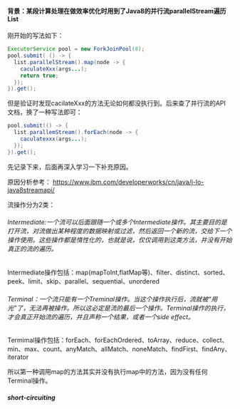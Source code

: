 #### 背景：某段计算处理在做效率优化时用到了Java8的并行流parallelStream遍历List

刚开始的写法如下：
```java
ExecutorService pool = new ForkJoinPool(8);
pool.submit( () -> {
  list.parallelStream().map(node -> {
    caculateXxx(args...);
    return true;
  });
}).get();
```

但是验证时发现cacilateXxx的方法无论如何都没执行到。后来查了并行流的API文档，换了一种写法即可：
```java
pool.submit(() -> {
  list.parallemStream().forEach(node -> {
    caculatexxx(args...);
  });
}).get();
```
先记录下来，后面再深入学习一下补充原因。

原因分析参考：
https://www.ibm.com/developerworks/cn/java/j-lo-java8streamapi/

流操作分为2类：
###### Intermediate:一个流可以后面跟随一个或多个Intermediate操作。其主要目的是打开流，对流做出某种程度的数据映射或过滤，然后返回一个新的流，交给下一个操作使用。这些操作都是惰性化的，也就是说，仅仅调用到这类方法，并没有开始真正的流的遍历。
Intermediate操作包括：map(mapToInt,flatMap等)、filter、distinct、sorted、peek、limit、skip、parallel、sequential、unordered


###### Terminal：一个流只能有一个Treminal操作。当这个操作执行后，流就被“用光”了，无法再被操作。所以这必定是流的最后一个操作。Terminal操作的执行，才会真正开始流的遍历，并且声称一个结果，或者一个side effect。
Termimal操作包括：forEach、forEachOrdered、toArray、reduce、collect、min、max、count、anyMatch、allMatch、noneMatch、findFirst、findAny、iterator

所以第一种调用map的方法其实并没有执行map中的方法，因为没有任何Terminal操作。
##### short-circuiting


